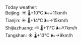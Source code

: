 Today weather:  
Beijing: ☀️   🌡️+10°C 🌬️↓11km/h  
Tianjin: ☀️   🌡️+14°C 🌬️→15km/h  
Shijiazhuang: ⛅️  🌡️+11°C 🌬️↗7km/h  
Tangshan: ☀️   🌡️+13°C 🌬️→9km/h  
